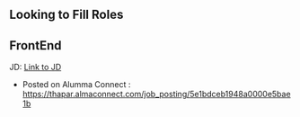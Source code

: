 ## Looking to Fill Roles


## FrontEnd 
JD: [Link to JD](./frontend)

* Posted on Alumma Connect : https://thapar.almaconnect.com/job_posting/5e1bdceb1948a0000e5bae1b

